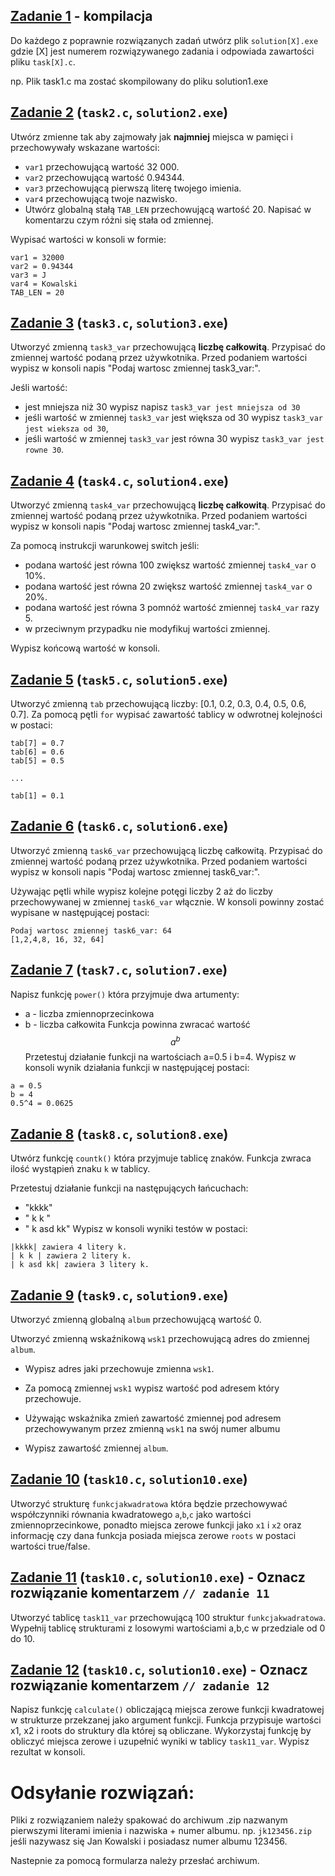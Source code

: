 ## [Zadanie 1](https://github.com/dawidolko/Programming-C/blob/main/KOLOKWIUM/exam1/Grupa2/task1.c) - kompilacja
Do każdego z poprawnie rozwiązanych zadań utwórz plik `solution[X].exe` gdzie [X] jest numerem rozwiązywanego zadania i odpowiada zawartości pliku `task[X].c`.

np. Plik task1.c ma zostać skompilowany do pliku solution1.exe

## [Zadanie 2](https://github.com/dawidolko/Programming-C/blob/main/KOLOKWIUM/exam1/Grupa2/task2.c)  (`task2.c`, `solution2.exe`)
Utwórz zmienne tak aby zajmowały jak **najmniej** miejsca w pamięci i przechowywały wskazane wartości:
- `var1` przechowującą wartość 32 000.
- `var2` przechowującą wartość 0.94344.
- `var3` przechowującą pierwszą literę twojego imienia.
- `var4` przechowującą twoje nazwisko.
- Utwórz globalną stałą `TAB_LEN` przechowującą wartość 20.
Napisać w komentarzu czym różni się stała od zmiennej.

Wypisać wartości w konsoli w formie:
```
var1 = 32000
var2 = 0.94344
var3 = J
var4 = Kowalski
TAB_LEN = 20
```

## [Zadanie 3](https://github.com/dawidolko/Programming-C/blob/main/KOLOKWIUM/exam1/Grupa2/task3.c) (`task3.c`, `solution3.exe`)
Utworzyć zmienną `task3_var` przechowującą **liczbę całkowitą**.
Przypisać do zmiennej wartość podaną przez używkotnika.
Przed podaniem wartości wypisz w konsoli napis "Podaj wartosc zmiennej task3_var:".

Jeśli wartość:
- jest mniejsza niż 30 wypisz napisz `task3_var jest mniejsza od 30` 
- jeśli wartość w zmiennej `task3_var` jest większa od 30 wypisz `task3_var jest wieksza od 30`, 
- jeśli wartość w zmiennej `task3_var` jest równa 30 wypisz `task3_var jest rowne 30`.

## [Zadanie 4](https://github.com/dawidolko/Programming-C/blob/main/KOLOKWIUM/exam1/Grupa2/task4.c) (`task4.c`, `solution4.exe`)
Utworzyć zmienną `task4_var` przechowującą **liczbę całkowitą**.
Przypisać do zmiennej wartość podaną przez używkotnika.
Przed podaniem wartości wypisz w konsoli napis "Podaj wartosc zmiennej task4_var:".

Za pomocą instrukcji warunkowej switch jeśli:
- podana wartość jest równa 100 zwiększ wartość zmiennej `task4_var` o 10%.
- podana wartość jest równa 20 zwiększ wartość zmiennej `task4_var` o 20%.
- podana wartość jest równa 3 pomnóż wartość zmiennej `task4_var` razy 5.
- w przeciwnym przypadku nie modyfikuj wartości zmiennej.

Wypisz końcową wartość w konsoli.

## [Zadanie 5](https://github.com/dawidolko/Programming-C/blob/main/KOLOKWIUM/exam1/Grupa2/task5.c) (`task5.c`, `solution5.exe`)
Utworzyć zmienną `tab` przechowującą liczby: [0.1, 0.2, 0.3, 0.4, 0.5, 0.6, 0.7].
Za pomocą pętli `for` wypisać zawartość tablicy w odwrotnej kolejności w postaci:

```
tab[7] = 0.7
tab[6] = 0.6
tab[5] = 0.5

...

tab[1] = 0.1
```

## [Zadanie 6](https://github.com/dawidolko/Programming-C/blob/main/KOLOKWIUM/exam1/Grupa2/task6.c) (`task6.c`, `solution6.exe`)
Utworzyć zmienną `task6_var` przechowującą liczbę całkowitą.
Przypisać do zmiennej wartość podaną przez używkotnika.
Przed podaniem wartości wypisz w konsoli napis "Podaj wartosc zmiennej task6_var:".

Używając pętli while wypisz kolejne potęgi liczby 2 aż do liczby przechowywanej w zmiennej `task6_var` włącznie. W konsoli powinny zostać wypisane w następującej postaci:

```terminal
Podaj wartosc zmiennej task6_var: 64
[1,2,4,8, 16, 32, 64]
```
## [Zadanie 7](https://github.com/dawidolko/Programming-C/blob/main/KOLOKWIUM/exam1/Grupa2/task7.c) (`task7.c`, `solution7.exe`)

Napisz funkcję `power()` która przyjmuje dwa artumenty:
- a - liczba zmiennoprzecinkowa
- b - liczba całkowita
Funkcja powinna zwracać wartość 
$$
    a^b
$$
Przetestuj działanie funkcji na wartościach a=0.5 i b=4. Wypisz w konsoli wynik działania funkcji w następującej postaci:

```termin
a = 0.5
b = 4
0.5^4 = 0.0625
```

## [Zadanie 8](https://github.com/dawidolko/Programming-C/blob/main/KOLOKWIUM/exam1/Grupa2/task8.c) (`task8.c`, `solution8.exe`)

Utwórz funkcję `countk()` która przyjmuje tablicę znaków. Funkcja zwraca ilość wystąpień znaku `k` w tablicy.

Przetestuj działanie funkcji na następujących łańcuchach:
- "kkkk"
- " k k "
- " k asd kk"
Wypisz w konsoli wyniki testów w postaci:
```terminal
|kkkk| zawiera 4 litery k.
| k k | zawiera 2 litery k.
| k asd kk| zawiera 3 litery k.
```

## [Zadanie 9](https://github.com/dawidolko/Programming-C/blob/main/KOLOKWIUM/exam1/Grupa2/task9.c) (`task9.c`, `solution9.exe`)

Utworzyć zmienną globalną `album` przechowującą wartość 0.

Utworzyć zmienną wskaźnikową `wsk1` przechowującą adres do zmiennej `album`.

- Wypisz adres jaki przechowuje zmienna `wsk1`.

- Za pomocą zmiennej `wsk1` wypisz wartość pod adresem który przechowuje.

- Używając wskaźnika zmień zawartość zmiennej pod adresem przechowywanym przez zmienną `wsk1` na swój numer albumu

- Wypisz zawartość zmiennej `album`.

## [Zadanie 10](https://github.com/dawidolko/Programming-C/blob/main/KOLOKWIUM/exam1/Grupa2/task10.c) (`task10.c`, `solution10.exe`)

Utworzyć strukturę `funkcjakwadratowa` która będzie przechowywać współczynniki równania kwadratowego `a`,`b`,`c` jako wartości zmiennoprzecinkowe, ponadto miejsca zerowe funkcji jako `x1` i `x2` oraz informację czy dana funkcja posiada miejsca zerowe `roots` w postaci wartości true/false.

## [Zadanie 11](https://github.com/dawidolko/Programming-C/blob/main/KOLOKWIUM/exam1/Grupa2/task10.c) (`task10.c`, `solution10.exe`) - Oznacz rozwiązanie komentarzem `// zadanie 11`

Utworzyć tablicę `task11_var` przechowującą 100 struktur `funkcjakwadratowa`. Wypełnij tablicę strukturami z losowymi wartościami a,b,c w przedziale od 0 do 10.

## [Zadanie 12](https://github.com/dawidolko/Programming-C/blob/main/KOLOKWIUM/exam1/Grupa2/task10.c) (`task10.c`, `solution10.exe`) - Oznacz rozwiązanie komentarzem `// zadanie 12`

Napisz funkcję `calculate()` obliczającą miejsca zerowe funkcji kwadratowej w strukturze przekzanej jako argument funkcji. Funkcja przypisuje wartości x1, x2 i roots do struktury dla której są obliczane. Wykorzystaj funkcję by obliczyć miejsca zerowe i uzupełnić wyniki w tablicy `task11_var`. Wypisz rezultat w konsoli.

# Odsyłanie rozwiązań:

Pliki z rozwiązaniem należy spakować do archiwum .zip nazwanym pierwszymi literami imienia i nazwiska + numer albumu. np. `jk123456.zip` jeśli nazywasz się Jan Kowalski i posiadasz numer albumu 123456.

Nastepnie za pomocą formularza należy przesłać archiwum.
